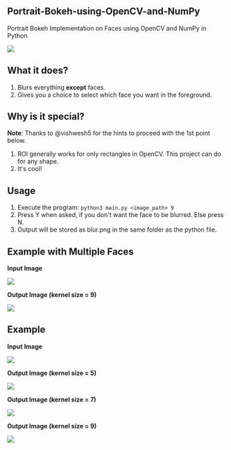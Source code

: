 ## Portrait-Bokeh-using-OpenCV-and-NumPy

Portrait Bokeh Implementation on Faces using OpenCV and NumPy in Python

<img src="images/portrait-bokeh-cover.jpg"/>

## What it does?

1. Blurs everything **except** faces. 
2. Gives you a choice to select which face you want in the foreground.

## Why is it special?

**Note**: Thanks to @vishwesh5 for the hints to proceed with the 1st point below.

1. ROI generally works for only rectangles in OpenCV. This project can do for any shape. 
2. It's cool! 

## Usage

1. Execute the program: `python3 main.py <image_path> 9`
2. Press Y when asked, if you don't want the face to be blurred. Else press N.
3. Output will be stored as blur.png in the same folder as the python file.

## Example with Multiple Faces

**Input Image**

<img src="images/family.jpg">

**Output Image (kernel size = 9)**

<img src="images/blur.png">

## Example

**Input Image**

<img src="images/sample.png"/>

**Output Image (kernel size = 5)**

<img src="images/blur_5.png"/>

**Output Image (kernel size = 7)**

<img src="images/blur_7.png"/>

**Output Image (kernel size = 9)**

<img src="images/blur_9.png"/>

